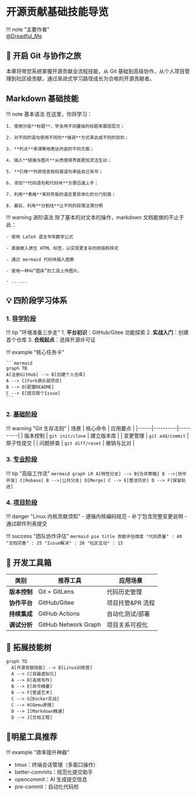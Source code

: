 # 开源贡献基础技能导览  

!!! note "主要作者"  
    [@Dreadful_Me](https://github.com/Dreadful_Me)

## 🚀 开启 Git 与协作之旅

本章将带您系统掌握开源贡献全流程技能，从 Git 基础到高级协作，从个人项目管理到社区级贡献，通过渐进式学习路径成长为合格的开源贡献者。  

## Markdown 基础技能

!!! note 基本语法
    在这里，你将学习：

    1. 使用分级**标题**，学会用不同量级的标题来展现层次；

    2. 对不同的语句使用不同的**强调**方式来达成不同的目的；

    3. **列点**来清晰地表达内容的不同方面；

    4. 插入**链接与图片**从而使得界面更加灵活生动；

    5. **引用**外部信息和权威语句来给自己背书；

    6. 添加**代码语句和代码块**方便迅速上手；

    7. 利用**表格**来将死板的语言更具体化的分门别类；

    8. 最后，利用**分割线**让不同的段落泾渭分明

!!! warning 进阶语法
    除了基本的对文本的操作，markdown 文档能做的不止于此：

    - 使用 LaTeX 语法书写数学公式

    - 直接嵌入原生 HTML 标签，以实现更复杂的排版和样式

    - 通过 mermaid 代码块插入图表

    - 使用一种叫“图床”的工具上传图片。

    - ......

## 💡 四阶段学习体系

### 1. [导学阶段](https://oss.hust.openatom.club/ch3/sec1/subsec1/1-git-introduction/)

!!! tip "环境准备三步走"
    1. **平台初识**：GitHub/Gitee 功能探索
    2. **实战入门**：创建首个仓库
    3. **合规起点**：选择开源许可证

!!! example "核心任务卡"

    ```mermaid 
    graph TB 
    A[注册GitHub] --> B[创建个人仓库] 
    A --> C[Fork俱乐部项目] 
    B --> D[配置README] 
    C --> E[提交首个Issue]
    ```

### 2. [基础阶段](https://oss.hust.openatom.club/ch3/sec1/subsec2/1-basic-configuration/)

!!! warning "Git 生存法则"
    | 场景 | 核心命令 | 应用要点 |
    |------|----------|----------|
    | 版本控制 | `git init/clone` | 建立版本库 |
    | 变更管理 | `git add/commit` | 原子性提交 |
    | 问题排查 | `git diff/reset` | 撤销与比对 |

### 3. [专业阶段](https://oss.hust.openatom.club/ch3/sec1/subsec3/1-rebase-merge/)

!!! tip "高级工作流"
    ```mermaid
    graph LR
    A[特性分支] --> B{合并策略}
    B -->|协作开发| C[Rebase]
    B -->|公共分支| D[Merge]
    C --> E[整洁历史]
    D --> F[保留轨迹]
    ```

### 4. [项目阶段](https://oss.hust.openatom.club/ch3/sec1/subsec4/1-linux-patch/)

!!! danger "Linux 内核贡献须知"
    - 遵循内核编码规范
    - 补丁包含完整变更说明
    - 通过邮件列表提交

!!! success "团队协作评估"
    ```mermaid
    pie
    title 贡献评估维度
    "代码质量" : 40
    "文档完善" : 25
    "Issue解决" : 20
    "社区互动" : 15
    ```

## 🔧 开发工具箱

| 类别       | 推荐工具                  | 应用场景              |  
|------------|-------------------------|-----------------------|  
| **版本控制** | Git + GitLens           | 代码历史管理          |  
| **协作平台** | GitHub/Gitee            | 项目托管&PR 流程       |  
| **持续集成** | GitHub Actions          | 自动化测试/部署       |  
| **调试分析** | GitHub Network Graph    | 项目关系可视化 |  

## 🌟 拓展技能树

```mermaid
graph TD
  A[开源贡献技能] --> B[Linux训练营]
  A --> C[容器虚拟化]
  A --> D[高效写作]
  B --> E[命令精要]
  B --> F[管道艺术]
  C --> G[Docker实战]
  C --> H[Qemu原理]
  D --> I[Markdown精通]
  D --> J[文档工程]
```

## 🔧明星工具推荐

!!! example "效率提升神器"

- tmux：终端会话管理（多窗口操作）
- better-commits：规范化提交助手
- opencommit：AI 生成提交信息
- pre-commit：自动化代码检
